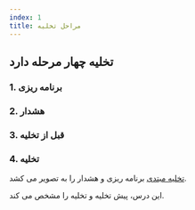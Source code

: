 ```yaml
---
index: 1
title: مراحل تخلیه
---
```

## تخلیه چهار مرحله دارد

### 1. برنامه ریزی

### 2. هشدار

### 3. قبل از تخلیه

### 4. تخلیه

[تخلیه مبتدی](umbrella://incident-response/evacuation/beginner) برنامه ریزی و هشدار را به تصویر می کشد.

این درس، پیش تخلیه و تخلیه را مشخص می کند.